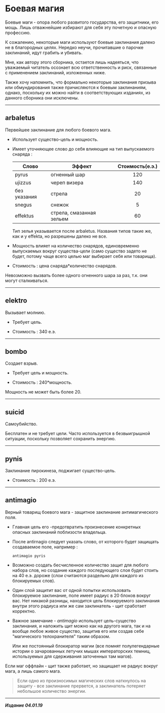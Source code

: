 # Боевая магия #

Боевые маги - опора любого развитого государства, его защитники, его мощь. Лишь отважнейшие избирают для себя эту почетную и опасную профессию.

К сожалению, некоторые маги используют боевые заклинания далеко не в благородных целях. Нередко неучи, прочитавшие о парочке заклинаний, идут грабить и убивать.

Мне, как автору этого сборника, остается лишь надеяться, что уважаемый читатель осознает всю ответственность и риск, связанные с применением заклинаний, изложенных ниже.

Также хочу напомнить, что формально некоторые заклинания призыва или обмундирования также причисляются к боевым заклинаниям, однако, поскольку их можно найти в соответствующих изданиях, из данного сборника они исключены.

***

## **arbaletus** ##

Первейшее заклинание для любого боевого мага.

* Использует существо-цель и мощность.

* Имеет уточняющее слово до себя влияющие на тип выпускаемого снаряда :

  |     Слово     |    Эффект               |Стоимость(е.э.)|
  |---------------|-------------------------|:-------------:|
  |pyrus          | огненный шар            | 120           |
  |ujizzus        | череп визера            | 140           |
  |без указания   | стрела                  | 20            |
  |snegus         | снежок                  | 5             |
  |effektus       | стрела, смазанная зельем| 60            |

  Тип зелья указывается после arbaletus. Названия типов такие же, как и у effekta, но разрешены далеко не все.

* Мощность влияет на количество снарядов, единовременно выпускаемых вокруг существа-цели (само существо задето не будет, потому чаще всего целью маг выбирает себя или товарища).

* Стоимость : цена снаряда*количество снарядов.

Невозможно вызвать более одного огненного шара за раз, т.к. они могут сталкиваться.

***

## **elektro** ##

Вызывает молнию.

* Требует цель.

* Стоимость : 340 е.э.

***

## **bombo** ##

Создает взрыв.

* Требует цель и мощность.

* Стоимость : 240*мощность.

Мощность не может быть более 20.

***

## **suicid** ##

Самоубийство.

Бесплатен и не требует цели. Часто используется в безвыигрышной ситуации, поскольку позволяет сохранить энергию.

***

## **pynis** ##

Заклинание пирокинеза, поджигает существо-цель.

* Стоимость : 200 е.э.

***

## **antimagio** ##

Верный товарищ боевого мага - защитное заклинание антимагического поля.

* Главная цель его -предотвратить произнесение конкретных опасных заклинаний поблизости владельца.

* После antirnagio следует указать слово, от которого будет защищать создаваемое поле, например :

  ```cadabra
  antimagio pyris
  ```

* Возможно создать бесчисленное количество защит для любого набора слов, но создание каждого последующего слоя будет стоить на 40 е.э. дороже (слои считаются раздельно для каждого из блокируемых слов).

* Один слой защитит вас от одной попытки использовать блокируемое заклинание, поле имеет радиус в 20 блоков вокруг вас. Нет никакой разницы, находится цель блокируемого заклинания внутри этого радиуса или же сам заклинатель - щит сработает
корректно.

* Важное замечание - *antimagio* использует цель-существо заклинания, и наложить щит можно как на другого мага, так и на вообще любое живое существо, защитив его или создав себе "магического телохранителя" таким образом.

  Или же постоянный блокиратор магии (все помнят полулегендарные истории о зачарованных летучих мышах императорских темниц, используемых для сдерживания заточенных там магов).

Если маг оффлайн - щит также работает, но защищает не радиус вокруг мага, а лишь самого мага.

>Если одно из произносимых магических слов наткнулось на защиту - все заклинание прервется, а заклинатель потеряет небольшое количество энергии.

***

***Издание 04.01.19***
